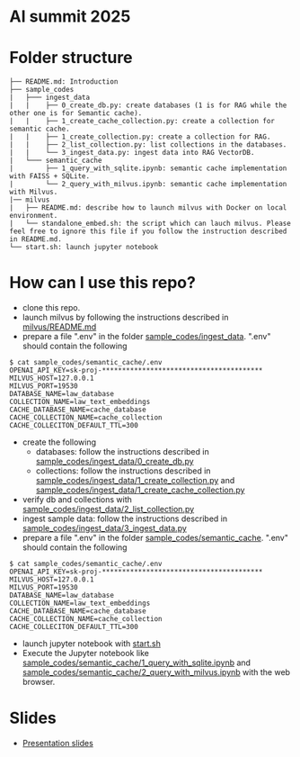 # AI summit 2025
# Folder structure
```
├── README.md: Introduction
├── sample_codes
|   ├─── ingest_data
|   |    ├── 0_create_db.py: create databases (1 is for RAG while the other one is for Semantic cache).
|   |    ├── 1_create_cache_collection.py: create a collection for semantic cache.
|   |    ├── 1_create_collection.py: create a collection for RAG. 
|   |    ├── 2_list_collection.py: list collections in the databases. 
|   |    └── 3_ingest_data.py: ingest data into RAG VectorDB.
|   └─── semantic_cache
|        ├── 1_query_with_sqlite.ipynb: semantic cache implementation with FAISS + SQLite.
|        └── 2_query_with_milvus.ipynb: semantic cache implementation with Milvus.
|── milvus
|   ├── README.md: describe how to launch milvus with Docker on local environment.
|   └── standalone_embed.sh: the script which can lauch milvus. Please feel free to ignore this file if you follow the instruction described in README.md.
└── start.sh: launch jupyter notebook

```
# How can I use this repo?
- clone this repo.
- launch milvus by following the instructions described in [milvus/README.md](milvus/README.md)
- prepare a file ".env" in the folder [sample_codes/ingest_data](sample_codes/ingest_data). ".env" should contain the following
```
$ cat sample_codes/semantic_cache/.env
OPENAI_API_KEY=sk-proj-****************************************
MILVUS_HOST=127.0.0.1
MILVUS_PORT=19530
DATABASE_NAME=law_database
COLLECTION_NAME=law_text_embeddings
CACHE_DATABASE_NAME=cache_database
CACHE_COLLECTION_NAME=cache_collection
CACHE_COLLECITON_DEFAULT_TTL=300

```

- create the following
  - databases: follow the instructions described in [sample_codes/ingest_data/0_create_db.py](sample_codes/ingest_data/0_create_db.py)
  - collections: follow the instructions described in [sample_codes/ingest_data/1_create_collection.py](sample_codes/ingest_data/1_create_collection.py) and [sample_codes/ingest_data/1_create_cache_collection.py](sample_codes/ingest_data/1_create_cache_collection.py)
- verify db and collections with [sample_codes/ingest_data/2_list_collection.py](sample_codes/ingest_data/2_list_collection.py)
- ingest sample data: follow the instructions described in [sample_codes/ingest_data/3_ingest_data.py](sample_codes/ingest_data/3_ingest_data.py)
- prepare a file ".env" in the folder [sample_codes/semantic_cache](sample_codes/semantic_cache). ".env" should contain the following
```
$ cat sample_codes/semantic_cache/.env
OPENAI_API_KEY=sk-proj-****************************************
MILVUS_HOST=127.0.0.1
MILVUS_PORT=19530
DATABASE_NAME=law_database
COLLECTION_NAME=law_text_embeddings
CACHE_DATABASE_NAME=cache_database
CACHE_COLLECTION_NAME=cache_collection
CACHE_COLLECITON_DEFAULT_TTL=300

```
- launch jupyter notebook with [start.sh](start.sh)
- Execute the Jupyter notebook like [sample_codes/semantic_cache/1_query_with_sqlite.ipynb](sample_codes/semantic_cache/1_query_with_sqlite.ipynb) and [sample_codes/semantic_cache/2_query_with_milvus.ipynb]([sample_codes/semantic_cache/2_query_with_milvus.ipynb) with the web browser.
# Slides
- [Presentation slides](https://gamma.app/docs/LLM-semantic-cache-dxqy891owffkt81?mode=doc)
